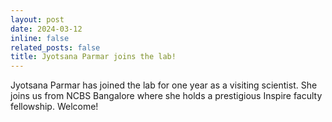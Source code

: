 ```yaml
---
layout: post
date: 2024-03-12
inline: false
related_posts: false
title: Jyotsana Parmar joins the lab!
---
```

Jyotsana Parmar has joined the lab for one year as a visiting scientist. She joins us from NCBS Bangalore where she holds a prestigious Inspire faculty fellowship. Welcome!